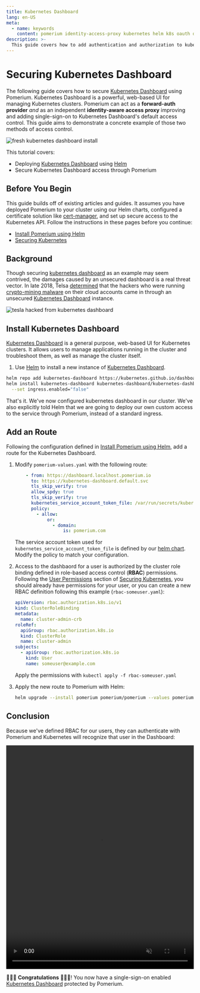 ```yaml
---
title: Kubernetes Dashboard
lang: en-US
meta:
  - name: keywords
    content: pomerium identity-access-proxy kubernetes helm k8s oauth dashboard
description: >-
  This guide covers how to add authentication and authorization to kubernetes dashboard using single-sing-on, pomerium, helm, and letsencrypt certificates.
---
```


# Securing Kubernetes Dashboard

The following guide covers how to secure [Kubernetes Dashboard] using Pomerium. Kubernetes Dashboard is a powerful, web-based UI for managing Kubernetes clusters. Pomerium can act as a **forward-auth provider** _and_ as an independent **identity-aware access proxy** improving and adding single-sign-on to Kubernetes Dashboard's default access control. This guide aims to demonstrate a concrete example of those two methods of access control.

![fresh kubernetes dashboard install](./img/k8s-fresh-dashboard.png)


This tutorial covers:

- Deploying [Kubernetes Dashboard] using [Helm]
- Secure Kubernetes Dashboard access through Pomerium

## Before You Begin

This guide builds off of existing articles and guides. It assumes you have deployed Pomerium to your cluster using our Helm charts, configured a certificate solution like [cert-manager], and set up secure access to the Kubernetes API. Follow the instructions in these pages before you continue:

- [Install Pomerium using Helm]
- [Securing Kubernetes]

## Background

Though securing [kubernetes dashboard] as an example may seem contrived, the damages caused by an unsecured dashboard is a real threat vector. In late 2018, Telsa [determined](https://redlock.io/blog/cryptojacking-tesla) that the hackers who were running [crypto-mining malware](https://arstechnica.com/information-technology/2018/02/tesla-cloud-resources-are-hacked-to-run-cryptocurrency-mining-malware/) on their cloud accounts came in through an unsecured [Kubernetes Dashboard] instance.

![tesla hacked from kubernetes dashboard](./img/k8s-tesla-hacked.png)

## Install Kubernetes Dashboard

[Kubernetes Dashboard] is a general purpose, web-based UI for Kubernetes clusters. It allows users to manage applications running in the cluster and troubleshoot them, as well as manage the cluster itself.

1. Use [Helm] to install a new instance of [Kubernetes Dashboard].

  ```bash
  helm repo add kubernetes-dashboard https://kubernetes.github.io/dashboard/
  helm install kubernetes-dashboard kubernetes-dashboard/kubernetes-dashboard\
    --set ingress.enabled="false"
  ```

That's it. We've now configured kubernetes dashboard in our cluster. We've also explicitly told Helm that we are going to deploy our own custom access to the service through Pomerium, instead of a standard ingress.

## Add an Route

Following the configuration defined in [Install Pomerium using Helm], add a route for the Kubernetes Dashboard.

1. Modify `pomerium-values.yaml` with the following route:

    ```yaml
        - from: https://dashboard.localhost.pomerium.io
          to: https://kubernetes-dashboard.default.svc
          tls_skip_verify: true
          allow_spdy: true
          tls_skip_verify: true
          kubernetes_service_account_token_file: /var/run/secrets/kubernetes.io/serviceaccount/token
          policy:
            - allow:
                or:
                  - domain:
                      is: pomerium.com
    ```

    The service account token used for `kubernetes_service_account_token_file` is defined by our [helm chart]. Modify the policy to match your configuration.

1. Access to the dashbaord for a user is authorized by the cluster role binding defined in role-based access control (**RBAC**) permissions. Following the [User Permissions] section of [Securing Kubernetes], you should already have permissions for your user, or you can create a new RBAC definition following this example (`rbac-someuser.yaml`):

    ```yaml
    apiVersion: rbac.authorization.k8s.io/v1
    kind: ClusterRoleBinding
    metadata:
      name: cluster-admin-crb
    roleRef:
      apiGroup: rbac.authorization.k8s.io
      kind: ClusterRole
      name: cluster-admin
    subjects:
      - apiGroup: rbac.authorization.k8s.io
        kind: User
        name: someuser@example.com
    ```

    Apply the permissions with `kubectl apply -f rbac-someuser.yaml`

1. Apply the new route to Pomerium with Helm:

    ```bash
    helm upgrade --install pomerium pomerium/pomerium --values pomerium-values.yaml
    ```

## Conclusion

Because we've defined RBAC for our users, they can authenticate with Pomerium and Kubernetes will recognize that user in the Dashboard:

<video controls  muted="" playsinline="" width="100%" height="600" control=""><source src="./img/k8s-dashboard-user.mp4" type="video/mp4">
Your browser does not support the video tag.
</video>

🎉🍾🎊 **Congratulations** 🎉🍾🎊! You now have a single-sign-on enabled [Kubernetes Dashboard] protected by Pomerium.

[cert-manager]: https://cert-manager.io/docs/
[helm chart]: https://github.com/pomerium/pomerium-helm
[Helm]: https://helm.sh
[Install Pomerium using Helm]: /docs/k8s/helm.md
[kubernetes dashboard]: https://kubernetes.io/docs/tasks/access-application-cluster/web-ui-dashboard/
[Securing Kubernetes]: /guides/kubernetes.md
[User Permissions]: /guides/kubernetes.md#user-permissions
